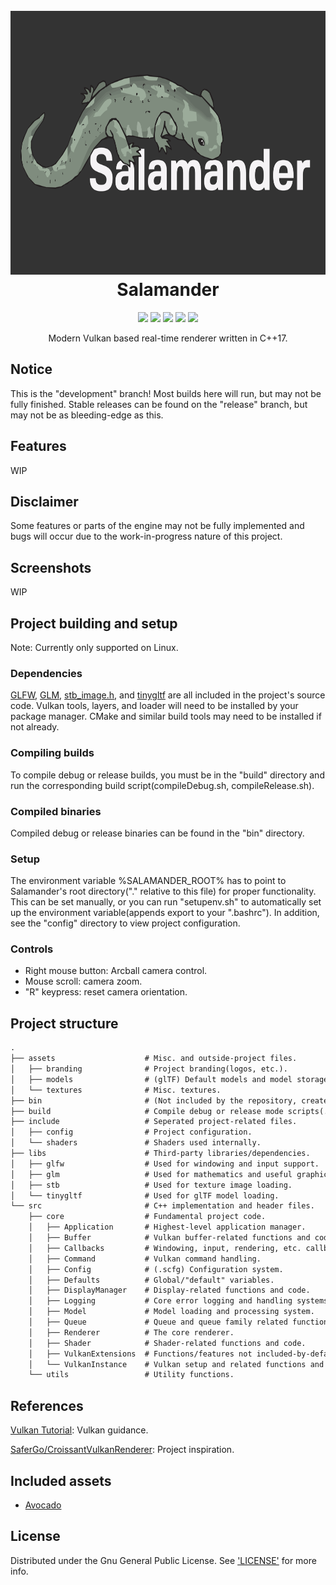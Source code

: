 <h1 align="center">
    <br>
    <img src="https://github.com/ljmrt/salamander/blob/ee50dac4b6d9a2d4f5200d80055a1c4f4d843450/assets/branding/logo3000x1688.png" alt="Salamander" width="750" height="422">
    <br>
    Salamander
    <br>
</h1>
<p align="center">
    <img src="https://img.shields.io/static/v1?label=release-version&message=1.1.0&color=green">
    <img src="https://img.shields.io/static/v1?label=build-version&message=1.1.0&color=green">
    <img src="https://img.shields.io/static/v1?label=language&message=C%2B%2B17&color=green">
    <img src="https://img.shields.io/static/v1?label=platform&message=Linux&color=green">
    <img src="https://img.shields.io/static/v1?label=development&message=Active&color=green">
</p>
<p align="center">Modern Vulkan based real-time renderer written in C++17.</p>

## Notice

This is the "development" branch! Most builds here will run, but may not be fully finished. Stable releases can be found on the "release" branch, but may not be as bleeding-edge as this.

## Features

WIP

## Disclaimer

Some features or parts of the engine may not be fully implemented and bugs will occur due to the work-in-progress nature of this project.

## Screenshots

WIP

## Project building and setup

Note: Currently only supported on Linux.

### Dependencies

[GLFW](https://github.com/glfw/glfw), [GLM](https://github.com/g-truc/glm), [stb_image.h](https://github.com/nothings/stb/blob/master/stb_image.h), and [tinygltf](https://github.com/syoyo/tinygltf) are all included in the project's source code. Vulkan tools, layers, and loader will need to be installed by your package manager. CMake and similar build tools may need to be installed if not already.

### Compiling builds

To compile debug or release builds, you must be in the "build" directory and run the corresponding build script(compileDebug.sh, compileRelease.sh).

### Compiled binaries

Compiled debug or release binaries can be found in the "bin" directory.

### Setup

The environment variable %SALAMANDER_ROOT% has to point to Salamander's root directory("." relative to this file) for proper functionality. This can be set manually, or you can run "setupenv.sh" to automatically set up the environment variable(appends export to your ".bashrc"). In addition, see the "config" directory to view project configuration.

### Controls

* Right mouse button: Arcball camera control.
* Mouse scroll: camera zoom.
* "R" keypress: reset camera orientation.

###

## Project structure

```diff
.
├── assets                    # Misc. and outside-project files.
│   ├── branding              # Project branding(logos, etc.).
│   ├── models                # (glTF) Default models and model storage directory.
│   └── textures              # Misc. textures.
├── bin                       # (Not included by the repository, created by script) Output binary files.
├── build                     # Compile debug or release mode scripts(.sh), CMake output directory.
├── include                   # Seperated project-related files.
│   ├── config                # Project configuration.
│   └── shaders               # Shaders used internally.
├── libs                      # Third-party libraries/dependencies.
│   ├── glfw                  # Used for windowing and input support.
│   ├── glm                   # Used for mathematics and useful graphics functions.
│   ├── stb                   # Used for texture image loading.
│   └── tinygltf              # Used for glTF model loading.
└── src                       # C++ implementation and header files.
    ├── core                  # Fundamental project code.
    │   ├── Application       # Highest-level application manager.
    │   ├── Buffer            # Vulkan buffer-related functions and code.
    │   ├── Callbacks         # Windowing, input, rendering, etc. callbacks.
    │   ├── Command           # Vulkan command handling.
    │   ├── Config            # (.scfg) Configuration system.
    │   ├── Defaults          # Global/"default" variables.
    │   ├── DisplayManager    # Display-related functions and code.
    │   ├── Logging           # Core error logging and handling systems.
    │   ├── Model             # Model loading and processing system.
    │   ├── Queue             # Queue and queue family related functions and code.
    │   ├── Renderer          # The core renderer.
    │   ├── Shader            # Shader-related functions and code.
    │   ├── VulkanExtensions  # Functions/features not included-by-default in Vulkan.
    │   └── VulkanInstance    # Vulkan setup and related functions and code.
    └── utils                 # Utility functions.
```

## References

[Vulkan Tutorial](https://vulkan-tutorial.com/): Vulkan guidance.

[SaferGo/CroissantVulkanRenderer](https://github.com/SaferGo/CroissantVulkanRenderer): Project inspiration.

## Included assets

* [Avocado](https://github.com/KhronosGroup/glTF-Sample-Models/tree/4ca06672ce15d6a27bfb5cf14459bc52fd9044d1/2.0/Avocado)

## License

Distributed under the Gnu General Public License. See ['LICENSE'](https://github.com/ljmrt/salamander/blob/master/LICENSE) for more info.
